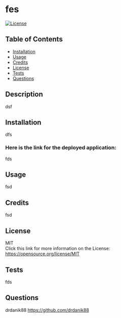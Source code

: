
  # fes
  
  [![License](https://img.shields.io/badge/License-MIT-brightgreen)](https://opensource.org/licenses/MIT)

  ## Table of Contents
  - [Installation](#installation)
  - [Usage](#usage)
  - [Credits](#credits)
  - [License](#license)
  - [Tests](#tests)
  - [Questions](#questions)
  

  ## Description
  dsf
  
  ## Installation
  dfs
  
  ### Here is the link for the deployed application:
  fds
  
  ## Usage
  fsd
  
  ## Credits
  fsd

  ## License
  MIT
  <br> Click this link for more information on the License:
  https://opensource.org/license/MIT
  
  ## Tests
  fds
  
  ## Questions
  drdanik88
  https://github.com/drdanik88
  